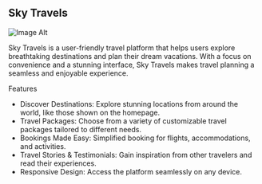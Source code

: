 ## Sky Travels

![Image Alt](https://github.com/Thishara-Herath/Sky-Travels/blob/dac9956983ab87caf702156388f4177b16cfd56c/Read%20me%20img/Sky%20Travels.png)

Sky Travels is a user-friendly travel platform that helps users explore breathtaking destinations and plan their dream vacations. With a focus on convenience and a stunning interface, Sky Travels makes travel planning a seamless and enjoyable experience.

Features
- Discover Destinations: Explore stunning locations from around the world, like those shown on the homepage.
- Travel Packages: Choose from a variety of customizable travel packages tailored to different needs.
- Bookings Made Easy: Simplified booking for flights, accommodations, and activities.
- Travel Stories & Testimonials: Gain inspiration from other travelers and read their experiences.
- Responsive Design: Access the platform seamlessly on any device.
